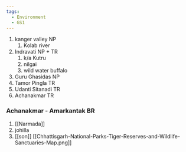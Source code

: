 ```yaml
---
tags:
  - Environment
  - GS1
---
```

1. kanger valley NP
	1. Kolab river
2. Indravati NP + TR
	1. k/a Kutru
	2. nilgai
	3. wild water buffalo
3. Guru Ghasidas NP
4. Tamor Pingla TR
5. Udanti Sitanadi TR
6. Achanakmar TR

### Achanakmar - Amarkantak BR
1. [[Narmada]]
2. johilla
3. [[son]]
[[Chhattisgarh-National-Parks-Tiger-Reserves-and-Wildlife-Sanctuaries-Map.png]]